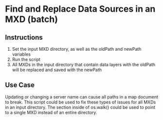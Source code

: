 Find and Replace Data Sources in an MXD (batch)
=========================

## Instructions

1. Set the input MXD directory, as well as the oldPath and newPath variables
2. Run the script
3. All MXDs in the input directory that contain data layers with the oldPath will be replaced and saved with the newPath


## Use Case

Updating or changing a server name can cause all paths in a map document to break. This script could be used to fix these types of issues for all MXDs in an input directory. The section inside of os.walk() could be used to point to a single MXD instead of an entire directory.
